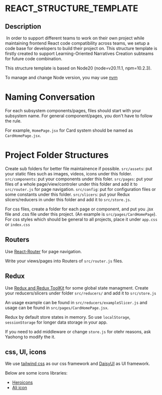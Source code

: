 # REACT_STRUCTURE_TEMPLATE

## Description
 In order to support different teams to work on their own project while maintaining frontend React code compatibility across teams, we setup a code base for developers to build their project on. This structure template is firstly created to support Learning-Oriented Narratives Creation subteams for future code combination. 

This structure template is based on Node20 (node=v20.11.1, npm=10.2.3).

To manage and change Node version, you may use [nvm](https://github.com/nvm-sh/nvm)

# Naming Conversation
For each subsystem components/pages, files should start with your subsystem name. For general component/pages, you don't have to follow the rule.

For example, `HomePage.jsx` for Card system should be named as  `CardHomePage.jsx`. 


# Project Folder Structures

Create sub folders for better file maintainence if possible.
`src/assets`: put your static files such as images, videos, icons under this folder.
`src/components`: put your components under this foler.
`src/pages`: put your files of a whole page/view/controler under this folder and add it to `src/router.js` for page navigation.
`src/config`: put for configuration files or some constants under this folder.
`src/slicers`: put your Redux slicers/reducers in under this folder and add it to `src/store.js`.

For css files, create a folder for each page or component, and put you .jsx file and .css file under this project. (An example is `src/pages/CardHomePage`). For css styles which should be general to all projects, place it under `app.css` or `index.css`


## Routers
Use [React-Router](https://reactrouter.com/en/main) for page navigation.

Write your views/pages into Routers of `src/router.js` files.

## Redux

Use [Redux and Redux ToolKit](https://redux.js.org/) for some global state managment. Create your reducers/slicers under folder `src/reducers/` and add it to `src/store.js`

An usage example can be found in `src/reducers/exampleSlicer.js` and usage can be found in `src/pages/CardHomePage.jsx`.

Redux by default store states in memory. So use `localStorage`, `sessionStorage` for longer data storage in your app. 

If you need to add middleware or change `store.js` for otehr reasons, ask Yaohong to modify the it.



## css, UI, icons

We use [tailwind css](https://tailwindcss.com/) as our css framework and [DaisyUI](https://daisyui.com/components/)  as UI framework.

Below are some icons libraries:
 - [Heroicons](https://heroicons.com/)
 - [Ali icon](https://www.iconfont.cn/)